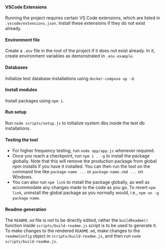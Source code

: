 #### VSCode Extensions

Running the project requires certain VS Code extensions, which are listed in `.vscode/extensions.json`. Install these extensions if they do not exist already.

#### Environment file

Create a `.env` file in the root of the project if it does not exist already. In it, create environment variables as demonstrated in `.env.example`.

#### Databases

Initialize test database installations using `docker-compose up -d`.

#### Install modules

Install packages using `npm i`.

#### Run setup

Run `node scripts/setup.js` to initialize system dbs inside the test db installations.

#### Testing the tool

- For higher frequency testing, run `node app/app.js` whenever required.
- Once you reach a checkpoint, run `npm i . -g` to install the package globally. Note that this will remove the production package from global npm installs if you have it installed. You can then run the tool on the command line like `package-name ...` or `package-name.cmd ...` on Windows.
- You can also run `npm link` to install the package globally, as well as accommodate any changes made to the code as you go. To revert `npm link`, uninstall the global package as you normally would, i.e., `npm un -g package-name`.

#### Readme generation

The `README.md` file is not to be directly edited, rather the `buildReadme()` function inside `scripts/build-readme.js` script is to be used to generate it. To make changes to the rendered `README.md`, make changes to the `readmeConfig` object in `scripts/build-readme.js`, and then run `node scripts/build-readme.js`.
